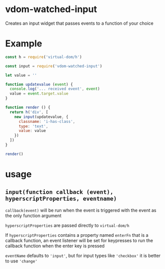 # vdom-watched-input

Creates an input widget that passes events to a function of your choice

# Example

```javascript
const h = require('virtual-dom/h')

const input = require('vdom-watched-input')

let value = ''

function updatevalue (event) {
  console.log('... received event', event)
  value = event.target.value
}

function render () {
  return h('div', [
    new input(updatevalue, {
      classname: 'i-has-class',
      type: 'text',
      value: value
    })
  ])
}

render()
```

# usage

## `input(function callback (event), hyperscriptProperties, eventname)`

`callback(event)` will be run when the event is triggered with the event as the only function argument

`hyperscriptProperties` are passed directly to `virtual-dom/h`

If `hyperscriptProperties` contains a property named `enterFn` that is a callback function, an event listener will be set for keypresses to run the callback function when the enter key is pressed

`eventName` defaults to `'input'`, but for input types like `'checkbox'` it is better to use `'change'`
